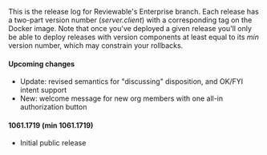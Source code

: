 This is the release log for Reviewable's Enterprise branch.  Each release has a two-part version number (_server.client_) with a corresponding tag on the Docker image.  Note that once you've deployed a given release you'll only be able to deploy releases with version components at least equal to its _min_ version number, which may constrain your rollbacks.

#### Upcoming changes
- Update: revised semantics for "discussing" disposition, and OK/FYI intent support
- New: welcome message for new org members with one all-in authorization button

#### 1061.1719 (min 1061.1719)
- Initial public release
